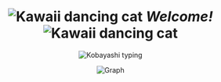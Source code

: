 <div align="center">

# ![Kawaii dancing cat](https://i.giphy.com/media/IcJ6n6VJNjRNS/giphy.webp) _Welcome!_ ![Kawaii dancing cat](https://i.giphy.com/media/IcJ6n6VJNjRNS/giphy.webp)

![Kobayashi typing](https://thumbs.gfycat.com/EnchantedBouncyAfricanpiedkingfisher-size_restricted.gif)

<!---
![Gio's github stats](https://github-readme-stats.vercel.app/api?username=MonoSpaceGCM&count_private=true&show_icons=true&theme=buefy)
![Top Langs](https://github-readme-stats.vercel.app/api/top-langs/?username=MonoSpaceGCM&theme=buefy&layout=compact)](https://github.com/da-edra/github-readme-stats)
--->

![Graph](https://activity-graph.herokuapp.com/graph?username=MonoSpaceGCM&bg_color=ffffff&color=f2a5a3&line=f2a5a3&point=ffffff&area=true&hide_border=false)


</div>



<!---
- 👋 Hi, I’m @MonoSpaceGCM
- 👀 I’m interested in ...
- 🌱 I’m currently learning ...
- 💞️ I’m looking to collaborate on ...
- 📫 How to reach me ...


MonoSpaceGCM/MonoSpaceGCM is a ✨ special ✨ repository because its `README.md` (this file) appears on your GitHub profile.
You can click the Preview link to take a look at your changes.
--->
